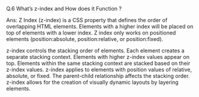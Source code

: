 Q.6 What’s z-index and How does it Function ?

Ans:  Z Index (z-index) is a CSS property that defines the order of overlapping HTML elements. Elements with a higher index will be placed on top of elements with a lower index.
Z index only works on positioned elements (position:absolute, position:relative, or position:fixed).

z-index controls the stacking order of elements.
Each element creates a separate stacking context.
Elements with higher z-index values appear on top.
Elements within the same stacking context are stacked based on their z-index values.
z-index applies to elements with position values of relative, absolute, or fixed.
The parent-child relationship affects the stacking order.
z-index allows for the creation of visually dynamic layouts by layering elements.